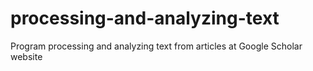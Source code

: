 # processing-and-analyzing-text
 Program processing and analyzing text from articles at Google Scholar website
